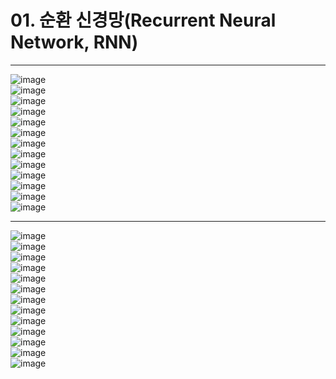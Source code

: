 # 01. 순환 신경망(Recurrent Neural Network, RNN)
---

![image](https://github.com/DUMCHPPACH/YOUNG/blob/main/img/10/swt_10(6).jpg)  
![image](https://github.com/DUMCHPPACH/YOUNG/blob/main/img/10/swt_10(7).jpg)  
![image](https://github.com/DUMCHPPACH/YOUNG/blob/main/img/10/swt_10(8).jpg)  
![image](https://github.com/DUMCHPPACH/YOUNG/blob/main/img/10/swt_10(9).jpg)  
![image](https://github.com/DUMCHPPACH/YOUNG/blob/main/img/10/swt_10(10).jpg)  
![image](https://github.com/DUMCHPPACH/YOUNG/blob/main/img/10/swt_10(11).jpg)  
![image](https://github.com/DUMCHPPACH/YOUNG/blob/main/img/10/swt_10(12).jpg)  
![image](https://github.com/DUMCHPPACH/YOUNG/blob/main/img/10/swt_10(13).jpg)  
![image](https://github.com/DUMCHPPACH/YOUNG/blob/main/img/10/swt_10(1).jpg)  
![image](https://github.com/DUMCHPPACH/YOUNG/blob/main/img/10/swt_10(2).jpg)  
![image](https://github.com/DUMCHPPACH/YOUNG/blob/main/img/10/swt_10(3).jpg)  
![image](https://github.com/DUMCHPPACH/YOUNG/blob/main/img/10/swt_10(4).jpg)  
![image](https://github.com/DUMCHPPACH/YOUNG/blob/main/img/10/swt_10(5).jpg)  


---

![image](../img/10/swt_10(6).jpg)  
![image](../img/10/swt_10(7).jpg)  
![image](../img/10/swt_10(8).jpg)  
![image](../img/10/swt_10(9).jpg)  
![image](../img/10/swt_10(10).jpg)  
![image](../img/10/swt_10(11).jpg)  
![image](../img/10/swt_10(12).jpg)  
![image](../img/10/swt_10(13).jpg)  
![image](../img/10/swt_10(1).jpg)  
![image](../img/10/swt_10(2).jpg)  
![image](../img/10/swt_10(3).jpg)  
![image](../img/10/swt_10(4).jpg)  
![image](../img/10/swt_10(5).jpg)  

